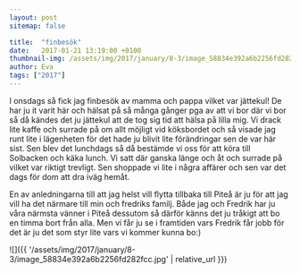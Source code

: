 ```yaml
---
layout: post
sitemap: false

title:  "finbesök"
date:   2017-01-21 13:19:00 +0100
thumbnail-img: /assets/img/2017/january/8-3/image_58834e392a6b2256fd282fcc.jpg
author: Eva
tags: ["2017"]
---
```


I onsdags så fick jag finbesök av mamma och pappa vilket var jättekul! De har ju it varit här och hälsat på så många gånger pga av att vi bor där vi bor så då kändes det ju jättekul att de tog sig tid att hälsa på lilla mig. Vi drack lite kaffe och surrade på om allt möjligt vid köksbordet och så visade jag runt lite i lägenheten för det hade ju blivit lite förändringar sen de var här sist. Sen blev det lunchdags så då bestämde vi oss för att köra till Solbacken och käka lunch. Vi satt där ganska länge och åt och surrade på vilket var riktigt trevligt. Sen shoppade vi lite i några affärer och sen var det dags för dom att dra iväg hemåt. 

En av anledningarna till att jag helst vill flytta tillbaka till Piteå är ju för att jag vill ha det närmare till min och fredriks familj. Både jag och Fredrik har ju våra närmsta vänner i Piteå dessutom så därför känns det ju tråkigt att bo en timma bort från alla. Men vi får ju se i framtiden vars Fredrik får jobb för det är ju det som styr lite vars vi kommer kunna bo:)

![]({{ '/assets/img/2017/january/8-3/image_58834e392a6b2256fd282fcc.jpg'  | relative_url }})

